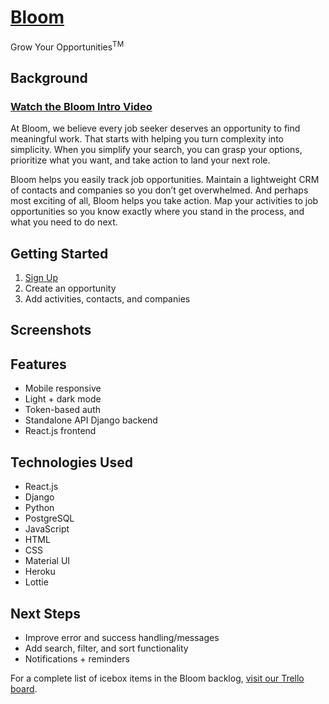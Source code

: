 # [Bloom](https://go-bloom.com)
Grow Your Opportunities<sup>TM</sup>


## Background

### [Watch the Bloom Intro Video](https://www.youtube.com/watch?v=s35vPfNzFJU)

At Bloom, we believe every job seeker deserves an opportunity to find meaningful work. That starts with helping you turn complexity into simplicity. When you simplify your search, you can grasp your options, prioritize what you want, and take action to land your next role.

Bloom helps you easily track job opportunities. Maintain a lightweight CRM of contacts and companies so you don’t get overwhelmed. And perhaps most exciting of all, Bloom helps you take action. Map your activities to job opportunities so you know exactly where you stand in the process, and what you need to do next.

## Getting Started

1. [Sign Up](https://go-bloom.com)
2. Create an opportunity
3. Add activities, contacts, and companies

## Screenshots

## Features

- Mobile responsive
- Light + dark mode
- Token-based auth
- Standalone API Django backend
- React.js frontend

## Technologies Used

- React.js
- Django
- Python
- PostgreSQL
- JavaScript
- HTML
- CSS
- Material UI
- Heroku
- Lottie

## Next Steps

- Improve error and success handling/messages
- Add search, filter, and sort functionality
- Notifications + reminders

For a complete list of icebox items in the Bloom backlog, [visit our Trello board](https://trello.com/b/bTZJXCsD).